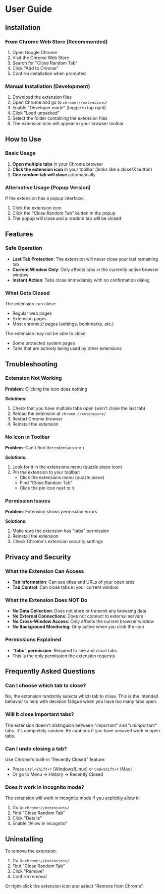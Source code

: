 # User Guide

## Installation

### From Chrome Web Store (Recommended)

1. Open Google Chrome
2. Visit the Chrome Web Store
3. Search for "Close Random Tab"
4. Click "Add to Chrome"
5. Confirm installation when prompted

### Manual Installation (Development)

1. Download the extension files
2. Open Chrome and go to `chrome://extensions/`
3. Enable "Developer mode" (toggle in top right)
4. Click "Load unpacked"
5. Select the folder containing the extension files
6. The extension icon will appear in your browser toolbar

## How to Use

### Basic Usage

1. **Open multiple tabs** in your Chrome browser
2. **Click the extension icon** in your toolbar (looks like a close/X button)
3. **One random tab will close** automatically

### Alternative Usage (Popup Version)

If the extension has a popup interface:

1. Click the extension icon
2. Click the "Close Random Tab" button in the popup
3. The popup will close and a random tab will be closed

## Features

### Safe Operation

- **Last Tab Protection**: The extension will never close your last remaining tab
- **Current Window Only**: Only affects tabs in the currently active browser window
- **Instant Action**: Tabs close immediately with no confirmation dialog

### What Gets Closed

The extension can close:
- Regular web pages
- Extension pages
- Most chrome:// pages (settings, bookmarks, etc.)

The extension may not be able to close:
- Some protected system pages
- Tabs that are actively being used by other extensions

## Troubleshooting

### Extension Not Working

**Problem**: Clicking the icon does nothing

**Solutions**:
1. Check that you have multiple tabs open (won't close the last tab)
2. Reload the extension at `chrome://extensions/`
3. Restart Chrome browser
4. Reinstall the extension

### No Icon in Toolbar

**Problem**: Can't find the extension icon

**Solutions**:
1. Look for it in the extensions menu (puzzle piece icon)
2. Pin the extension to your toolbar:
   - Click the extensions menu (puzzle piece)
   - Find "Close Random Tab"
   - Click the pin icon next to it

### Permission Issues

**Problem**: Extension shows permission errors

**Solutions**:
1. Make sure the extension has "tabs" permission
2. Reinstall the extension
3. Check Chrome's extension security settings

## Privacy and Security

### What the Extension Can Access

- **Tab Information**: Can see titles and URLs of your open tabs
- **Tab Control**: Can close tabs in your current window

### What the Extension Does NOT Do

- **No Data Collection**: Does not store or transmit any browsing data
- **No External Connections**: Does not connect to external servers
- **No Cross-Window Access**: Only affects the current browser window
- **No Background Monitoring**: Only active when you click the icon

### Permissions Explained

- **"tabs" permission**: Required to see and close tabs
- This is the only permission the extension requests

## Frequently Asked Questions

### Can I choose which tab to close?

No, the extension randomly selects which tab to close. This is the intended behavior to help with decision fatigue when you have too many tabs open.

### Will it close important tabs?

The extension doesn't distinguish between "important" and "unimportant" tabs. It's completely random. Be cautious if you have unsaved work in open tabs.

### Can I undo closing a tab?

Use Chrome's built-in "Recently Closed" feature:
- Press `Ctrl+Shift+T` (Windows/Linux) or `Cmd+Shift+T` (Mac)
- Or go to Menu → History → Recently Closed

### Does it work in incognito mode?

The extension will work in incognito mode if you explicitly allow it:
1. Go to `chrome://extensions/`
2. Find "Close Random Tab"
3. Click "Details"
4. Enable "Allow in incognito"

## Uninstalling

To remove the extension:

1. Go to `chrome://extensions/`
2. Find "Close Random Tab"
3. Click "Remove"
4. Confirm removal

Or right-click the extension icon and select "Remove from Chrome".
